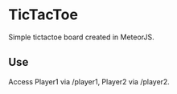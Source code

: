 # TicTacToe 

Simple tictactoe board created in MeteorJS.

## Use

Access Player1 via /player1, Player2 via /player2.
